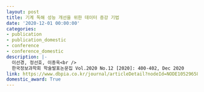 ```yaml
---
layout: post
title: 기계 독해 성능 개선을 위한 데이터 증강 기법
date: '2020-12-01 00:00:00'
categories:
- publication
- publication_domestic
- conference
- conference_domestic
description: |-
  이선경, 정선호, 이종욱<br />
  한국정보과학회 학술발표논문집 Vol.2020 No.12 [2020]: 400-402, Dec 2020
link: https://www.dbpia.co.kr/journal/articleDetail?nodeId=NODE10529658
domestic_award: True
---
```


